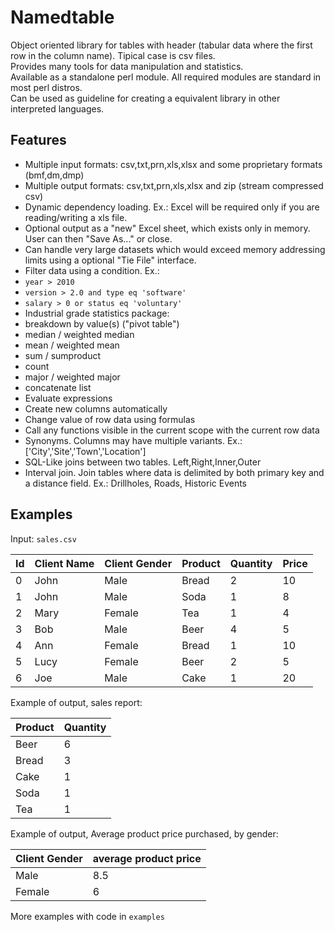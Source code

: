 # Namedtable
Object oriented library for tables with header (tabular data where the first row in the column name). Tipical case is csv files.  
Provides many tools for data manipulation and statistics.  
Available as a standalone perl module. All required modules are standard in most perl distros.  
Can be used as guideline for creating a equivalent library in other interpreted languages.  

## Features
- Multiple input formats: csv,txt,prn,xls,xlsx and some proprietary formats (bmf,dm,dmp)
- Multiple output formats: csv,txt,prn,xls,xlsx and zip (stream compressed csv)
- Dynamic dependency loading. Ex.: Excel will be required only if you are reading/writing a xls file.
- Optional output as a "new" Excel sheet, which exists only in memory. User can then "Save As..." or close.
- Can handle very large datasets which would exceed memory addressing limits using a optional "Tie File" interface.
- Filter data using a condition. Ex.: 
 - `year > 2010`
 - `version > 2.0 and type eq 'software'`
 - `salary > 0 or status eq 'voluntary'`
- Industrial grade statistics package: 
 - breakdown by value(s) ("pivot table")
 - median / weighted median
 - mean / weighted mean
 - sum / sumproduct
 - count
 - major / weighted major
 - concatenate list
- Evaluate expressions
 - Create new columns automatically
 - Change value of row data using formulas
 - Call any functions visible in the current scope with the current row data
- Synonyms. Columns may have multiple variants. Ex.: ['City','Site','Town','Location']
- SQL-Like joins between two tables. Left,Right,Inner,Outer
- Interval join. Join tables where data is delimited by both primary key and a distance field. Ex.: Drillholes, Roads, Historic Events

## Examples
Input: `sales.csv`  

| Id | Client Name | Client Gender | Product | Quantity | Price |  
| --- | --- | --- | --- | --- | --- |
| 0 | John | Male | Bread | 2 | 10 |  
| 1 | John | Male | Soda | 1 | 8 |  
| 2 | Mary | Female | Tea | 1 | 4 |  
| 3 | Bob | Male | Beer | 4 | 5 |  
| 4 | Ann | Female | Bread | 1 | 10 |  
| 5 | Lucy | Female | Beer | 2 | 5 |  
| 6 | Joe | Male | Cake | 1 | 20 |  

Example of output, sales report:  

| Product | Quantity |  
| --- | --- |  
| Beer |  6  |  
| Bread |  3  |  
| Cake |  1  |  
| Soda |  1  |  
| Tea |  1  |  

Example of output, Average product price purchased, by gender:  

| Client Gender	| average product price |
| --- | --- |
| Male |	8.5 |
| Female	| 6 |

More examples with code in `examples`

